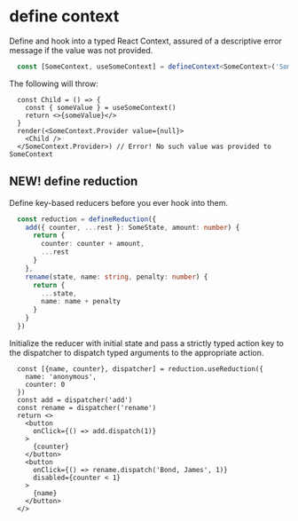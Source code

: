 # define context

Define and hook into a typed React Context, assured of a descriptive error message if the value was not provided.
```ts
  const [SomeContext, useSomeContext] = defineContext<SomeContext>('Some', 'such')
```

The following will throw:
```tsx
  const Child = () => {
    const { someValue } = useSomeContext()
    return <>{someValue}</>
  }
  render(<SomeContext.Provider value={null}>
    <Child />
  </SomeContext.Provider>) // Error! No such value was provided to SomeContext
```

## NEW! define reduction

Define key-based reducers before you ever hook into them.
```ts
  const reduction = defineReduction({
    add({ counter, ...rest }: SomeState, amount: number) {
      return {
        counter: counter + amount,
        ...rest
      }
    },
    rename(state, name: string, penalty: number) {
      return {
        ...state,
        name: name + penalty
      }
    }
  })
```

Initialize the reducer with initial state and pass a strictly typed action key to the dispatcher to dispatch typed arguments to the appropriate action.
```tsx
  const [{name, counter}, dispatcher] = reduction.useReduction({
    name: 'anonymous',
    counter: 0
  })
  const add = dispatcher('add')
  const rename = dispatcher('rename')
  return <>
  	<button 
	  onClick={() => add.dispatch(1)}
	>
	  {counter}
	</button>
	<button 
	  onClick={() => rename.dispatch('Bond, James', 1)} 
	  disabled={counter < 1}
	>
	  {name}
	</button>
  </>
```
